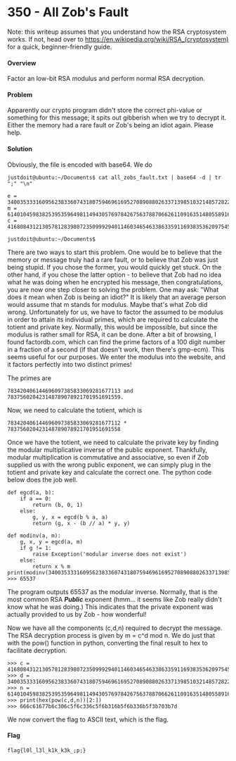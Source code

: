 # 350 - All Zob's Fault

Note: this writeup assumes that you understand how the RSA cryptosystem works.  If not, head over to https://en.wikipedia.org/wiki/RSA_(cryptosystem) for a quick, beginner-friendly guide.

#### Overview

Factor an low-bit RSA modulus and perform normal RSA decryption.

#### Problem

Apparently our crypto program didn't store the correct phi-value or something for this message; it spits out gibberish when we try to decrypt it. Either the memory had a rare fault or Zob's being an idiot again. Please help.


#### Solution

Obviously, the file is encoded with base64.  We do 
        
    justdoit@ubuntu:~/Documents$ cat all_zobs_fault.txt | base64 -d | tr ";" "\n"
    
    e = 340035333160956238336074318075946961695270890880263371398510321485728225; 
    m = 614010459838253953596498114943057697842675637887066261109163514805589167; 
    c = 416808431213057812839807235099929401146034654633863359116938353620975451;
    
    justdoit@ubuntu:~/Documents$
There are two ways to start this problem.  One would be to believe that the memory or message truly had a rare fault, or to believe that Zob was just being stupid.  If you chose the former, you would quickly get stuck.  On the other hand, if you chose the latter option - to believe that Zob had no idea what he was doing when he encrypted his message, then congratulations, you are now one step closer to solving the problem.  One may ask: "What does it mean when Zob is being an idiot?"  It is likely that an average person would assume that m stands for modulus.  Maybe that's what Zob did wrong.  Unfortunately for us, we have to factor the assumed to be modulus in order to attain its individual primes, which are required to calculate the totient and private key.  Normally, this would be impossible, but since the modulus is rather small for RSA, it can be done.  After a bit of browsing, I found factordb.com, which can find the prime factors of a 100 digit number in a fraction of a second (if that doesn't work, then there's gmp-ecm).    This seems useful for our purposes.  We enter the modulus into the website, and it factors perfectly into two distinct primes!

The primes are 

    783420406144696097385833069281677113 and 783756020423148789078921701951691559.
    
Now, we need to calculate the totient, which is 
    
    783420406144696097385833069281677112 * 783756020423148789078921701951691558 
    
Once we have the totient, we need to calculate the private key by finding the modular multiplicative inverse of the public exponent.  Thankfully, modular multiplication is commutative and associative, so even if Zob supplied us with the wrong public exponent, we can simply plug in the totient and private key and calculate the correct one.  The python code below does the job well.

    def egcd(a, b):
        if a == 0:
            return (b, 0, 1)
        else:
            g, y, x = egcd(b % a, a)
            return (g, x - (b // a) * y, y)
    
    def modinv(a, m):
        g, x, y = egcd(a, m)
        if g != 1:
            raise Exception('modular inverse does not exist')
        else:
            return x % m
    print(modinv(340035333160956238336074318075946961695270890880263371398510321485728225,614010459838253953596498114943057696275499211319221374644408743572220496))
    >>> 65537

The program outputs 65537 as the modular inverse.  Normally, that is the most common RSA <i><b>Public</b></i> exponent (hmm... it seems like Zob really didn't know what he was doing.)  This indicates that the private exponent was actually provided to us by Zob - how wonderful!

Now we have all the components (c,d,n) required to decrypt the message.  The RSA decryption process is given by m = c^d mod n.  We do just that with the pow() function in python, converting the final result to hex to facilitate decryption.

    >>> c = 416808431213057812839807235099929401146034654633863359116938353620975451
    >>> d = 340035333160956238336074318075946961695270890880263371398510321485728225
    >>> n = 614010459838253953596498114943057697842675637887066261109163514805589167
    >>> print(hex(pow(c,d,n))[2:])
    >>> 666c61677b6c306c5f6c336c5f6b316b5f6b336b5f3b703b7d
    
We now convert the flag to ASCII text, which is the flag.

#### Flag

    flag{l0l_l3l_k1k_k3k_;p;}
